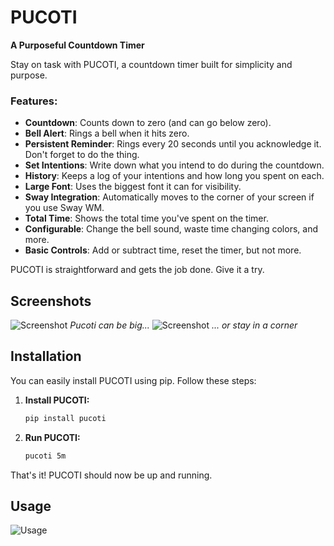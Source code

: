 # PUCOTI

**A Purposeful Countdown Timer**

Stay on task with PUCOTI, a countdown timer built for simplicity and purpose.

### Features:
- **Countdown**: Counts down to zero (and can go below zero).
- **Bell Alert**: Rings a bell when it hits zero.
- **Persistent Reminder**: Rings every 20 seconds until you acknowledge it. Don't forget to do the thing.
- **Set Intentions**: Write down what you intend to do during the countdown.
- **History**: Keeps a log of your intentions and how long you spent on each.
- **Large Font**: Uses the biggest font it can for visibility.
- **Sway Integration**: Automatically moves to the corner of your screen if you use Sway WM.
- **Total Time**: Shows the total time you've spent on the timer.
- **Configurable**: Change the bell sound, waste time changing colors, and more.
- **Basic Controls**: Add or subtract time, reset the timer, but not more.

PUCOTI is straightforward and gets the job done. Give it a try.

## Screenshots

![Screenshot](./assets/screenshot.webp)
*Pucoti can be big...*
![Screenshot](./assets/screenshot-small.webp)
*... or stay in a corner*

## Installation

You can easily install PUCOTI using pip. Follow these steps:

1. **Install PUCOTI:**
   ```sh
   pip install pucoti
   ```

2. **Run PUCOTI:**
   ```sh
   pucoti 5m
   ```

That's it! PUCOTI should now be up and running.

## Usage

![Usage](./assets/cli-help.webp)
